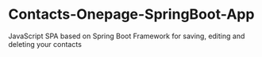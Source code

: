 # Contacts-Onepage-SpringBoot-App
JavaScript SPA based on Spring Boot Framework for saving, editing and deleting your contacts
